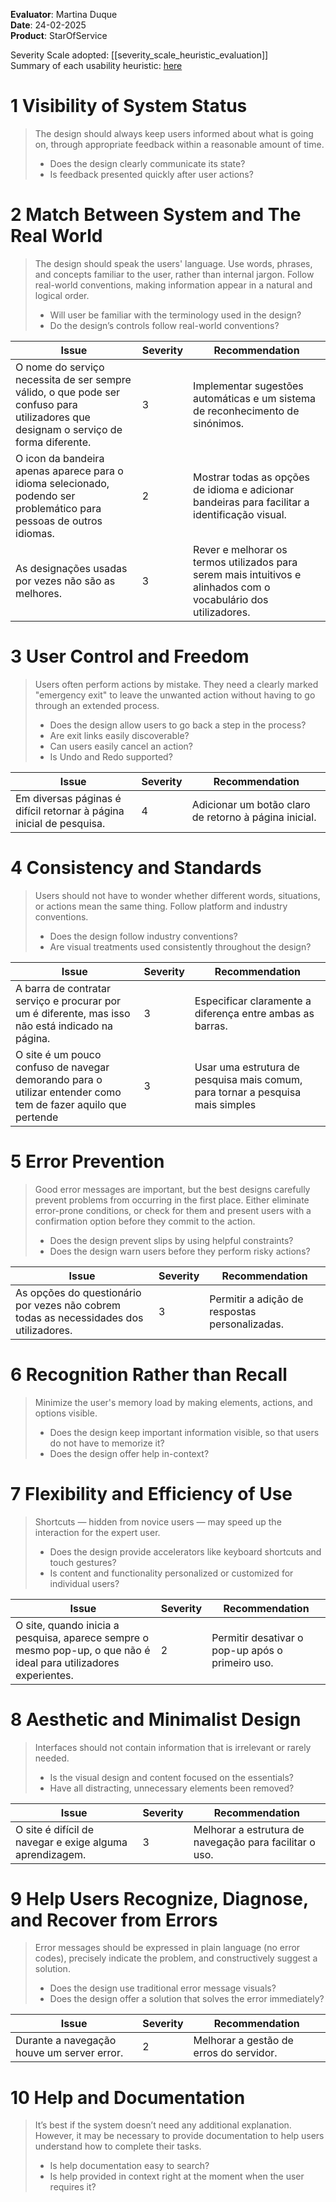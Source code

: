 **Evaluator**: Martina Duque  
**Date**: 24-02-2025  
**Product**: StarOfService  

Severity Scale adopted: [[severity_scale_heuristic_evaluation]]  
Summary of each usability heuristic: [here](https://media.nngroup.com/media/articles/attachments/Heuristic_Summary1-compressed.pdf)  

# 1 Visibility of System Status

> The design should always keep users informed about what is going on, through appropriate feedback within a reasonable amount of time.  
> 
> - Does the design clearly communicate its state?  
> - Is feedback presented quickly after user actions?  

# 2 Match Between System and The Real World

> The design should speak the users' language. Use words, phrases, and concepts familiar to the user, rather than internal jargon. Follow real-world conventions, making information appear in a natural and logical order.  
> 
> - Will user be familiar with the terminology used in the design?  
> - Do the design’s controls follow real-world conventions?  

| **Issue**                                                                                                                             | **Severity** | **Recommendation**                                                                                               |
| ------------------------------------------------------------------------------------------------------------------------------------- | ------------ | ---------------------------------------------------------------------------------------------------------------- |
| O nome do serviço necessita de ser sempre válido, o que pode ser confuso para utilizadores que designam o serviço de forma diferente. | 3            | Implementar sugestões automáticas e um sistema de reconhecimento de sinónimos.                                   |
| O icon da bandeira apenas aparece para o idioma selecionado, podendo ser problemático para pessoas de outros idiomas.                 | 2            | Mostrar todas as opções de idioma e adicionar bandeiras para facilitar a identificação visual.                   |
| As designações usadas por vezes não são as melhores.                                                                                  | 3            | Rever e melhorar os termos utilizados para serem mais intuitivos e alinhados com o vocabulário dos utilizadores. |

# 3 User Control and Freedom

> Users often perform actions by mistake. They need a clearly marked "emergency exit" to leave the unwanted action without having to go through an extended process.  
> 
> - Does the design allow users to go back a step in the process?  
> - Are exit links easily discoverable?  
> - Can users easily cancel an action?  
> - Is Undo and Redo supported?  

| **Issue**                                                            | **Severity** | **Recommendation**                                    |
| -------------------------------------------------------------------- | ------------ | ----------------------------------------------------- |
| Em diversas páginas é difícil retornar à página inicial de pesquisa. | 4            | Adicionar um botão claro de retorno à página inicial. |

# 4 Consistency and Standards

> Users should not have to wonder whether different words, situations, or actions mean the same thing. Follow platform and industry conventions.  
> 
> - Does the design follow industry conventions?  
> - Are visual treatments used consistently throughout the design?  

| **Issue**                                                                                                     | **Severity** | **Recommendation**                                                             |
| ------------------------------------------------------------------------------------------------------------- | ------------ | ------------------------------------------------------------------------------ |
| A barra de contratar serviço e procurar por um é diferente, mas isso não está indicado na página.             | 3            | Especificar claramente a diferença entre ambas as barras.                      |
| O site é um pouco confuso de navegar demorando para o utilizar entender como tem de fazer aquilo que pertende | 3            | Usar uma estrutura de pesquisa mais comum, para tornar a pesquisa mais simples |

# 5 Error Prevention

> Good error messages are important, but the best designs carefully prevent problems from occurring in the first place. Either eliminate error-prone conditions, or check for them and present users with a confirmation option before they commit to the action.  
> 
> - Does the design prevent slips by using helpful constraints?  
> - Does the design warn users before they perform risky actions?  

| **Issue**                                                                              | **Severity** | **Recommendation**                             |
| -------------------------------------------------------------------------------------- | ------------ | ---------------------------------------------- |
| As opções do questionário por vezes não cobrem todas as necessidades dos utilizadores. | 3            | Permitir a adição de respostas personalizadas. |

# 6 Recognition Rather than Recall

> Minimize the user's memory load by making elements, actions, and options visible.  
> 
> - Does the design keep important information visible, so that users do not have to memorize it?  
> - Does the design offer help in-context?  



# 7 Flexibility and Efficiency of Use

> Shortcuts — hidden from novice users — may speed up the interaction for the expert user.  
> 
> - Does the design provide accelerators like keyboard shortcuts and touch gestures?  
> - Is content and functionality personalized or customized for individual users?  

| **Issue**                                                                                                         | **Severity** | **Recommendation**                               |
| ----------------------------------------------------------------------------------------------------------------- | ------------ | ------------------------------------------------ |
| O site, quando inicia a pesquisa, aparece sempre o mesmo pop-up, o que não é ideal para utilizadores experientes. | 2            | Permitir desativar o pop-up após o primeiro uso. |

# 8 Aesthetic and Minimalist Design

> Interfaces should not contain information that is irrelevant or rarely needed.  
> 
> - Is the visual design and content focused on the essentials?  
> - Have all distracting, unnecessary elements been removed?  

| **Issue**                                                | **Severity** | **Recommendation**                                      |
| -------------------------------------------------------- | ------------ | ------------------------------------------------------- |
| O site é difícil de navegar e exige alguma aprendizagem. | 3            | Melhorar a estrutura de navegação para facilitar o uso. |

# 9 Help Users Recognize, Diagnose, and Recover from Errors

> Error messages should be expressed in plain language (no error codes), precisely indicate the problem, and constructively suggest a solution.  
> 
> - Does the design use traditional error message visuals?  
> - Does the design offer a solution that solves the error immediately?  

| **Issue**                                  | **Severity** | **Recommendation**                      |
| ------------------------------------------ | ------------ | --------------------------------------- |
| Durante a navegação houve um server error. | 2            | Melhorar a gestão de erros do servidor. |

# 10 Help and Documentation

> It’s best if the system doesn’t need any additional explanation. However, it may be necessary to provide documentation to help users understand how to complete their tasks.  
> 
> - Is help documentation easy to search?  
> - Is help provided in context right at the moment when the user requires it?  

